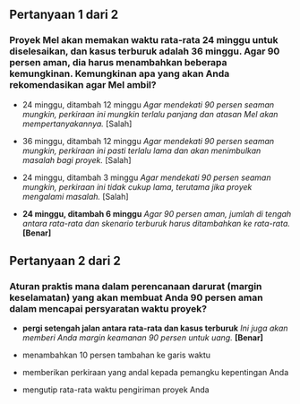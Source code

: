 ## Pertanyaan 1 dari 2

### Proyek Mel akan memakan waktu rata-rata 24 minggu untuk diselesaikan, dan kasus terburuk adalah 36 minggu. Agar 90 persen aman, dia harus menambahkan beberapa kemungkinan. Kemungkinan apa yang akan Anda rekomendasikan agar Mel ambil?

- 24 minggu, ditambah 12 minggu *Agar mendekati 90 persen seaman mungkin, perkiraan ini mungkin terlalu panjang dan atasan Mel akan mempertanyakannya.*
[Salah]

- 36 minggu, ditambah 12 minggu *Agar mendekati 90 persen seaman mungkin, perkiraan ini pasti terlalu lama dan akan menimbulkan masalah bagi proyek.*
[Salah]

- 24 minggu, ditambah 3 minggu *Agar mendekati 90 persen seaman mungkin, perkiraan ini tidak cukup lama, terutama jika proyek mengalami masalah.*
[Salah]

- **24 minggu, ditambah 6 minggu**
*Agar 90 persen aman, jumlah di tengah antara rata-rata dan skenario terburuk harus ditambahkan ke rata-rata.* **[Benar]**


## Pertanyaan 2 dari 2

### Aturan praktis mana dalam perencanaan darurat (margin keselamatan) yang akan membuat Anda 90 persen aman dalam mencapai persyaratan waktu proyek?

- **pergi setengah jalan antara rata-rata dan kasus terburuk** *Ini juga akan memberi Anda margin keamanan 90 persen untuk uang.* **[Benar]**


- menambahkan 10 persen tambahan ke garis waktu

- memberikan perkiraan yang andal kepada pemangku kepentingan Anda

- mengutip rata-rata waktu pengiriman proyek Anda